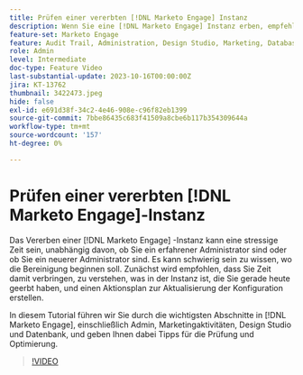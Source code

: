 ```yaml
---
title: Prüfen einer vererbten [!DNL Marketo Engage] Instanz
description: Wenn Sie eine [!DNL Marketo Engage] Instanz erben, empfehlen wir Ihnen, Zeit damit zu verbringen, den Inhalt der Instanz zu verstehen, und einen Aktionsplan zur Aktualisierung der Konfiguration zu erstellen. In diesem Tutorial werden die wichtigsten Abschnitte in [!DNL Marketo Engage] behandelt, einschließlich Admin, Marketingaktivitäten, Design Studio und Datenbank. Außerdem erhalten Sie Tipps für die Prüfung und Optimierung.
feature-set: Marketo Engage
feature: Audit Trail, Administration, Design Studio, Marketing, Database
role: Admin
level: Intermediate
doc-type: Feature Video
last-substantial-update: 2023-10-16T00:00:00Z
jira: KT-13762
thumbnail: 3422473.jpeg
hide: false
exl-id: e691d38f-34c2-4e46-908e-c96f82eb1399
source-git-commit: 7bbe86435c683f41509a8cbe6b117b354309644a
workflow-type: tm+mt
source-wordcount: '157'
ht-degree: 0%

---
```


# Prüfen einer vererbten [!DNL Marketo Engage]-Instanz

Das Vererben einer [!DNL Marketo Engage] -Instanz kann eine stressige Zeit sein, unabhängig davon, ob Sie ein erfahrener Administrator sind oder ob Sie ein neuerer Administrator sind. Es kann schwierig sein zu wissen, wo die Bereinigung beginnen soll. Zunächst wird empfohlen, dass Sie Zeit damit verbringen, zu verstehen, was in der Instanz ist, die Sie gerade heute geerbt haben, und einen Aktionsplan zur Aktualisierung der Konfiguration erstellen.

In diesem Tutorial führen wir Sie durch die wichtigsten Abschnitte in [!DNL Marketo Engage], einschließlich Admin, Marketingaktivitäten, Design Studio und Datenbank, und geben Ihnen dabei Tipps für die Prüfung und Optimierung.

>[!VIDEO](https://video.tv.adobe.com/v/3422473/?learn=on)

